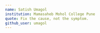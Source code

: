 ```yaml
---
name: Satish Umagol
institution: Mamasaheb Mohol College Pune
quote: Fix the cause, not the symptom.
github_user: umagol
---
```

